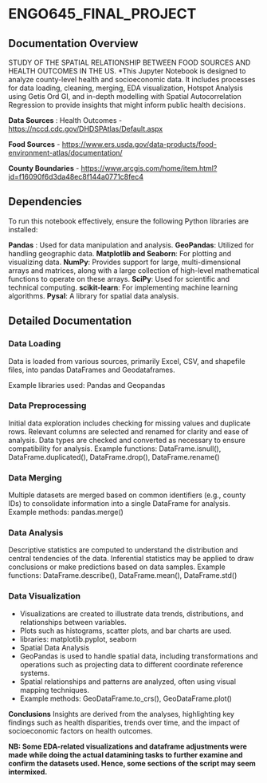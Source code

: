 # ENGO645_FINAL_PROJECT

## Documentation Overview

STUDY OF THE SPATIAL RELATIONSHIP BETWEEN FOOD SOURCES AND HEALTH OUTCOMES IN THE US.
*This Jupyter Notebook is designed to analyze county-level health and socioeconomic data. It includes processes for data loading, cleaning, merging, EDA visualization, Hotspot Analysis using Getis Ord GI, and in-depth modelling with Spatial Autocorrelation Regression to provide insights that might inform public health decisions.

**Data Sources** : Health Outcomes - https://nccd.cdc.gov/DHDSPAtlas/Default.aspx

**Food Sources** - https://www.ers.usda.gov/data-products/food-environment-atlas/documentation/

**County Boundaries** - https://www.arcgis.com/home/item.html?id=f16090f6d3da48ec8f144a0771c8fec4

## Dependencies

To run this notebook effectively, ensure the following Python libraries are installed:

**Pandas** : Used for data manipulation and analysis.
**GeoPandas**: Utilized for handling geographic data.
**Matplotlib and Seaborn**: For plotting and visualizing data.
**NumPy**: Provides support for large, multi-dimensional arrays and matrices, along with a large collection of high-level mathematical functions to operate on these arrays.
**SciPy**: Used for scientific and technical computing.
**scikit-learn**: For implementing machine learning algorithms.
**Pysal**: A library for spatial data analysis.

## Detailed Documentation

### Data Loading
Data is loaded from various sources, primarily Excel, CSV, and shapefile files, into pandas DataFrames and Geodataframes.

Example libraries used: Pandas and Geopandas

### Data Preprocessing
Initial data exploration includes checking for missing values and duplicate rows.
Relevant columns are selected and renamed for clarity and ease of analysis.
Data types are checked and converted as necessary to ensure compatibility for analysis.
Example functions: DataFrame.isnull(), DataFrame.duplicated(), DataFrame.drop(), DataFrame.rename()

### Data Merging
Multiple datasets are merged based on common identifiers (e.g., county IDs) to consolidate information into a single DataFrame for analysis.
Example methods: pandas.merge()

### Data Analysis
Descriptive statistics are computed to understand the distribution and central tendencies of the data.
Inferential statistics may be applied to draw conclusions or make predictions based on data samples.
Example functions: DataFrame.describe(), DataFrame.mean(), DataFrame.std()

### Data Visualization
- Visualizations are created to illustrate data trends, distributions, and relationships between variables.
- Plots such as histograms, scatter plots, and bar charts are used.
- libraries: matplotlib.pyplot, seaborn
- Spatial Data Analysis
- GeoPandas is used to handle spatial data, including transformations and operations such as projecting data to different coordinate reference systems.
- Spatial relationships and patterns are analyzed, often using visual mapping techniques.
- Example methods: GeoDataFrame.to_crs(), GeoDataFrame.plot()

**Conclusions**
Insights are derived from the analyses, highlighting key findings such as health disparities, trends over time, and the impact of socioeconomic factors on health outcomes.

**NB: Some EDA-related visualizations and dataframe adjustments were made while doing the actual datamining tasks to further examine and confirm the datasets used. Hence, some sections of the script may seem intermixed.**
